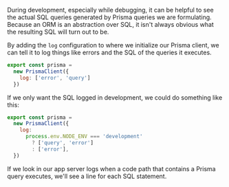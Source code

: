 During development, especially while debugging, it can be helpful to see the actual SQL queries generated by Prisma queries we are formulating. Because an ORM is an abstraction over SQL, it isn't always obvious what the resulting SQL will turn out to be.

By adding the `log` configuration to where we initialize our Prisma client, we can tell it to log things like errors and the SQL of the queries it executes.

``` js
export const prisma =
  new PrismaClient({
    log: ['error', 'query']
  })
```

If we only want the SQL logged in development, we could do something like this:

```js
export const prisma =
  new PrismaClient({
    log:
      process.env.NODE_ENV === 'development'
        ? ['query', 'error']
        : ['error'],
  })
```

If we look in our app server logs when a code path that contains a Prisma query executes, we'll see a line for each SQL statement.